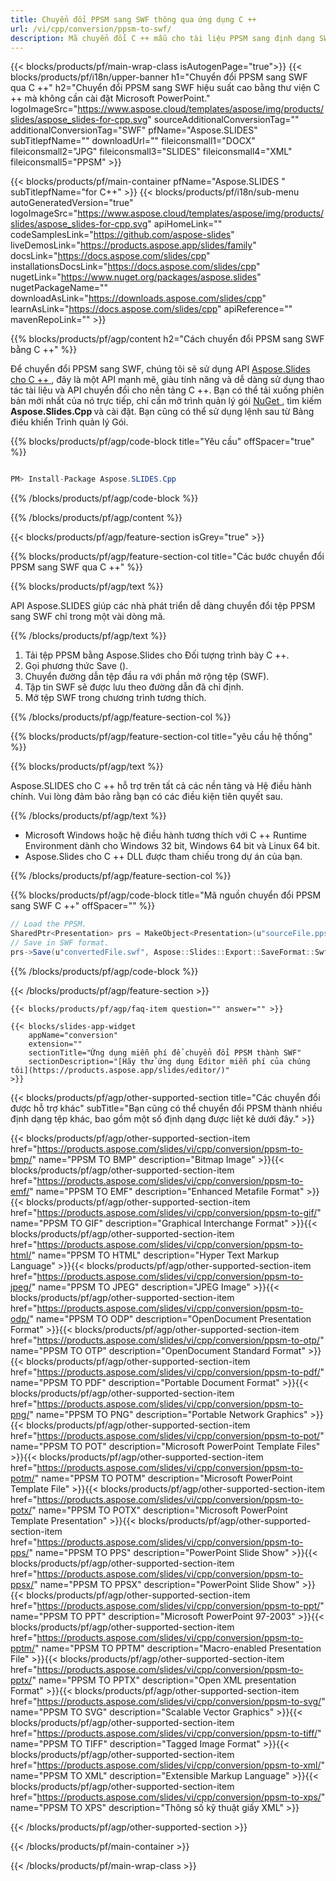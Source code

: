 ```yaml
---
title: Chuyển đổi PPSM sang SWF thông qua ứng dụng C ++
url: /vi/cpp/conversion/ppsm-to-swf/ 
description: Mã chuyển đổi C ++ mẫu cho tài liệu PPSM sang định dạng SWF. Sử dụng mã ví dụ để chuyển đổi hàng loạt PPSM sang SWF trong bất kỳ Ứng dụng C ++ nào.
---
```


{{< blocks/products/pf/main-wrap-class isAutogenPage="true">}}
{{< blocks/products/pf/i18n/upper-banner h1="Chuyển đổi PPSM sang SWF qua C ++" h2="Chuyển đổi PPSM sang SWF hiệu suất cao bằng thư viện C ++ mà không cần cài đặt Microsoft PowerPoint." logoImageSrc="https://www.aspose.cloud/templates/aspose/img/products/slides/aspose_slides-for-cpp.svg" sourceAdditionalConversionTag="" additionalConversionTag="SWF" pfName="Aspose.SLIDES" subTitlepfName="" downloadUrl="" fileiconsmall1="DOCX" fileiconsmall2="JPG" fileiconsmall3="SLIDES" fileiconsmall4="XML" fileiconsmall5="PPSM" >}}

{{< blocks/products/pf/main-container pfName="Aspose.SLIDES " subTitlepfName="for C++" >}}
{{< blocks/products/pf/i18n/sub-menu autoGeneratedVersion="true" logoImageSrc="https://www.aspose.cloud/templates/aspose/img/products/slides/aspose_slides-for-cpp.svg" apiHomeLink="" codeSamplesLink="https://github.com/aspose-slides" liveDemosLink="https://products.aspose.app/slides/family" docsLink="https://docs.aspose.com/slides/cpp" installationsDocsLink="https://docs.aspose.com/slides/cpp" nugetLink="https://www.nuget.org/packages/aspose.slides" nugetPackageName="" downloadAsLink="https://downloads.aspose.com/slides/cpp" learnAsLink="https://docs.aspose.com/slides/cpp" apiReference="" mavenRepoLink="" >}}

{{% blocks/products/pf/agp/content h2="Cách chuyển đổi PPSM sang SWF bằng C ++" %}}

Để chuyển đổi PPSM sang SWF, chúng tôi sẽ sử dụng API <a href="https://products.aspose.com/slides/vi/cpp"> Aspose.Slides cho C ++ </a>, đây là một API mạnh mẽ, giàu tính năng và dễ dàng sử dụng thao tác tài liệu và API chuyển đổi cho nền tảng C ++. Bạn có thể tải xuống phiên bản mới nhất của nó trực tiếp, chỉ cần mở trình quản lý gói <a href="https://www.nuget.org/packages/aspose.slides"> NuGet </a>, tìm kiếm <b> Aspose.Slides.Cpp </b> và cài đặt. Bạn cũng có thể sử dụng lệnh sau từ Bảng điều khiển Trình quản lý Gói.

{{% blocks/products/pf/agp/code-block title="Yêu cầu" offSpacer="true" %}}

```cs

PM> Install-Package Aspose.SLIDES.Cpp

```

{{% /blocks/products/pf/agp/code-block %}}

{{% /blocks/products/pf/agp/content %}}

{{< blocks/products/pf/agp/feature-section isGrey="true" >}}

{{% blocks/products/pf/agp/feature-section-col title="Các bước chuyển đổi PPSM sang SWF qua C ++" %}}

{{% blocks/products/pf/agp/text %}}

 API Aspose.SLIDES giúp các nhà phát triển dễ dàng chuyển đổi tệp PPSM sang SWF chỉ trong một vài dòng mã.

{{% /blocks/products/pf/agp/text %}}

1. Tải tệp PPSM bằng Aspose.Slides cho Đối tượng trình bày C ++.
1. Gọi phương thức Save ().
1. Chuyển đường dẫn tệp đầu ra với phần mở rộng tệp (SWF).
1. Tập tin SWF sẽ được lưu theo đường dẫn đã chỉ định.
1. Mở tệp SWF trong chương trình tương thích.



{{% /blocks/products/pf/agp/feature-section-col %}}

{{% blocks/products/pf/agp/feature-section-col title="yêu cầu hệ thống" %}}

{{% blocks/products/pf/agp/text %}}

 Aspose.SLIDES cho C ++ hỗ trợ trên tất cả các nền tảng và Hệ điều hành chính. Vui lòng đảm bảo rằng bạn có các điều kiện tiên quyết sau.

{{% /blocks/products/pf/agp/text %}}

- Microsoft Windows hoặc hệ điều hành tương thích với C ++ Runtime Environment dành cho Windows 32 bit, Windows 64 bit và Linux 64 bit.
- Aspose.Slides cho C ++ DLL được tham chiếu trong dự án của bạn.

{{% /blocks/products/pf/agp/feature-section-col %}}

{{% blocks/products/pf/agp/code-block title="Mã nguồn chuyển đổi PPSM sang SWF C ++" offSpacer="" %}}

```cs
// Load the PPSM.
SharedPtr<Presentation> prs = MakeObject<Presentation>(u"sourceFile.ppsm");
// Save in SWF format.
prs->Save(u"convertedFile.swf", Aspose::Slides::Export::SaveFormat::Swf);

```

{{% /blocks/products/pf/agp/code-block %}}

{{< /blocks/products/pf/agp/feature-section >}}

    {{< blocks/products/pf/agp/faq-item question="" answer="" >}}
 

<!-- aboutfile Starts -->

<!-- aboutfile Ends -->

    {{< blocks/slides-app-widget 
        appName="conversion"
        extension=""
        sectionTitle="Ứng dụng miễn phí để chuyển đổi PPSM thành SWF" 
        sectionDescription="[Hãy thử ứng dụng Editor miễn phí của chúng tôi](https://products.aspose.app/slides/editor/)" 
    >}}
    
{{< blocks/products/pf/agp/other-supported-section title="Các chuyển đổi được hỗ trợ khác" subTitle="Bạn cũng có thể chuyển đổi PPSM thành nhiều định dạng tệp khác, bao gồm một số định dạng được liệt kê dưới đây." >}}

{{< blocks/products/pf/agp/other-supported-section-item href="https://products.aspose.com/slides/vi/cpp/conversion/ppsm-to-bmp/" name="PPSM TO BMP" description="Bitmap Image" >}}{{< blocks/products/pf/agp/other-supported-section-item href="https://products.aspose.com/slides/vi/cpp/conversion/ppsm-to-emf/" name="PPSM TO EMF" description="Enhanced Metafile Format" >}}{{< blocks/products/pf/agp/other-supported-section-item href="https://products.aspose.com/slides/vi/cpp/conversion/ppsm-to-gif/" name="PPSM TO GIF" description="Graphical Interchange Format" >}}{{< blocks/products/pf/agp/other-supported-section-item href="https://products.aspose.com/slides/vi/cpp/conversion/ppsm-to-html/" name="PPSM TO HTML" description="Hyper Text Markup Language" >}}{{< blocks/products/pf/agp/other-supported-section-item href="https://products.aspose.com/slides/vi/cpp/conversion/ppsm-to-jpeg/" name="PPSM TO JPEG" description="JPEG Image" >}}{{< blocks/products/pf/agp/other-supported-section-item href="https://products.aspose.com/slides/vi/cpp/conversion/ppsm-to-odp/" name="PPSM TO ODP" description="OpenDocument Presentation Format" >}}{{< blocks/products/pf/agp/other-supported-section-item href="https://products.aspose.com/slides/vi/cpp/conversion/ppsm-to-otp/" name="PPSM TO OTP" description="OpenDocument Standard Format" >}}{{< blocks/products/pf/agp/other-supported-section-item href="https://products.aspose.com/slides/vi/cpp/conversion/ppsm-to-pdf/" name="PPSM TO PDF" description="Portable Document Format" >}}{{< blocks/products/pf/agp/other-supported-section-item href="https://products.aspose.com/slides/vi/cpp/conversion/ppsm-to-png/" name="PPSM TO PNG" description="Portable Network Graphics" >}}{{< blocks/products/pf/agp/other-supported-section-item href="https://products.aspose.com/slides/vi/cpp/conversion/ppsm-to-pot/" name="PPSM TO POT" description="Microsoft PowerPoint Template Files" >}}{{< blocks/products/pf/agp/other-supported-section-item href="https://products.aspose.com/slides/vi/cpp/conversion/ppsm-to-potm/" name="PPSM TO POTM" description="Microsoft PowerPoint Template File" >}}{{< blocks/products/pf/agp/other-supported-section-item href="https://products.aspose.com/slides/vi/cpp/conversion/ppsm-to-potx/" name="PPSM TO POTX" description="Microsoft PowerPoint Template Presentation" >}}{{< blocks/products/pf/agp/other-supported-section-item href="https://products.aspose.com/slides/vi/cpp/conversion/ppsm-to-pps/" name="PPSM TO PPS" description="PowerPoint Slide Show" >}}{{< blocks/products/pf/agp/other-supported-section-item href="https://products.aspose.com/slides/vi/cpp/conversion/ppsm-to-ppsx/" name="PPSM TO PPSX" description="PowerPoint Slide Show" >}}{{< blocks/products/pf/agp/other-supported-section-item href="https://products.aspose.com/slides/vi/cpp/conversion/ppsm-to-ppt/" name="PPSM TO PPT" description="Microsoft PowerPoint 97-2003" >}}{{< blocks/products/pf/agp/other-supported-section-item href="https://products.aspose.com/slides/vi/cpp/conversion/ppsm-to-pptm/" name="PPSM TO PPTM" description="Macro-enabled Presentation File" >}}{{< blocks/products/pf/agp/other-supported-section-item href="https://products.aspose.com/slides/vi/cpp/conversion/ppsm-to-pptx/" name="PPSM TO PPTX" description="Open XML presentation Format" >}}{{< blocks/products/pf/agp/other-supported-section-item href="https://products.aspose.com/slides/vi/cpp/conversion/ppsm-to-svg/" name="PPSM TO SVG" description="Scalable Vector Graphics" >}}{{< blocks/products/pf/agp/other-supported-section-item href="https://products.aspose.com/slides/vi/cpp/conversion/ppsm-to-tiff/" name="PPSM TO TIFF" description="Tagged Image Format" >}}{{< blocks/products/pf/agp/other-supported-section-item href="https://products.aspose.com/slides/vi/cpp/conversion/ppsm-to-xml/" name="PPSM TO XML" description="Extensible Markup Language" >}}{{< blocks/products/pf/agp/other-supported-section-item href="https://products.aspose.com/slides/vi/cpp/conversion/ppsm-to-xps/" name="PPSM TO XPS" description="Thông số kỹ thuật giấy XML" >}}

{{< /blocks/products/pf/agp/other-supported-section >}}

{{< /blocks/products/pf/main-container >}}
    
{{< /blocks/products/pf/main-wrap-class >}}